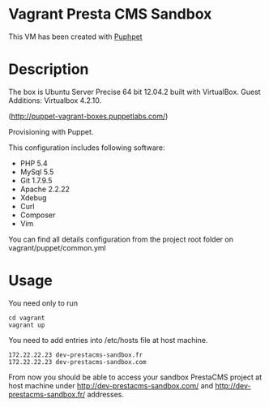 Vagrant Presta CMS Sandbox
=============

This VM has been created with [Puphpet](https://puphpet.com/)

# Description

The box is Ubuntu Server Precise 64 bit 12.04.2 built with VirtualBox.
Guest Additions: Virtualbox 4.2.10.

(http://puppet-vagrant-boxes.puppetlabs.com/)

Provisioning with Puppet.

This configuration includes following software:

* PHP 5.4
* MySql 5.5
* Git 1.7.9.5
* Apache 2.2.22
* Xdebug
* Curl
* Composer
* Vim

You can find all details configuration from the project root folder on vagrant/puppet/common.yml

# Usage

You need only to run

```
cd vagrant
vagrant up
```

You need to add entries into /etc/hosts file at host machine.

```
172.22.22.23 dev-prestacms-sandbox.fr
172.22.22.23 dev-prestacms-sandbox.com
```

From now you should be able to access your sandbox PrestaCMS project at host machine under http://dev-prestacms-sandbox.com/  and http://dev-prestacms-sandbox.fr/ addresses.